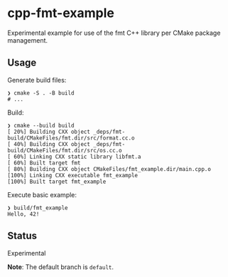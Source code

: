 # cpp-fmt-example

Experimental example for use of the fmt C++ library per CMake package management.

## Usage

Generate build files:

```console
❯ cmake -S . -B build
# ...
```

Build:

```console
❯ cmake --build build
[ 20%] Building CXX object _deps/fmt-build/CMakeFiles/fmt.dir/src/format.cc.o
[ 40%] Building CXX object _deps/fmt-build/CMakeFiles/fmt.dir/src/os.cc.o
[ 60%] Linking CXX static library libfmt.a
[ 60%] Built target fmt
[ 80%] Building CXX object CMakeFiles/fmt_example.dir/main.cpp.o
[100%] Linking CXX executable fmt_example
[100%] Built target fmt_example
```

Execute basic example:

```console
❯ build/fmt_example
Hello, 42!
```
## Status

Experimental

**Note**: The default branch is `default`.
